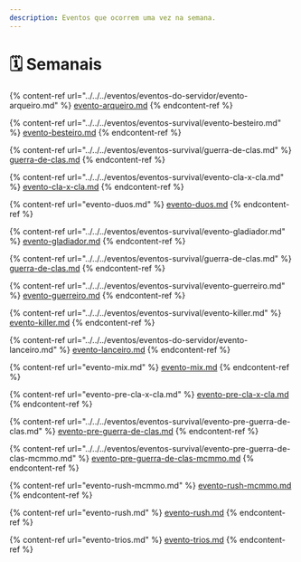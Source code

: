 ```yaml
---
description: Eventos que ocorrem uma vez na semana.
---
```


# 🗓️ Semanais

{% content-ref url="../../../eventos/eventos-do-servidor/evento-arqueiro.md" %}
[evento-arqueiro.md](../../../eventos/eventos-do-servidor/evento-arqueiro.md)
{% endcontent-ref %}

{% content-ref url="../../../eventos/eventos-survival/evento-besteiro.md" %}
[evento-besteiro.md](../../../eventos/eventos-survival/evento-besteiro.md)
{% endcontent-ref %}

{% content-ref url="../../../eventos/eventos-survival/guerra-de-clas.md" %}
[guerra-de-clas.md](../../../eventos/eventos-survival/guerra-de-clas.md)
{% endcontent-ref %}

{% content-ref url="../../../eventos/eventos-survival/evento-cla-x-cla.md" %}
[evento-cla-x-cla.md](../../../eventos/eventos-survival/evento-cla-x-cla.md)
{% endcontent-ref %}

{% content-ref url="evento-duos.md" %}
[evento-duos.md](evento-duos.md)
{% endcontent-ref %}

{% content-ref url="../../../eventos/eventos-survival/evento-gladiador.md" %}
[evento-gladiador.md](../../../eventos/eventos-survival/evento-gladiador.md)
{% endcontent-ref %}

{% content-ref url="../../../eventos/eventos-survival/guerra-de-clas.md" %}
[guerra-de-clas.md](../../../eventos/eventos-survival/guerra-de-clas.md)
{% endcontent-ref %}

{% content-ref url="../../../eventos/eventos-survival/evento-guerreiro.md" %}
[evento-guerreiro.md](../../../eventos/eventos-survival/evento-guerreiro.md)
{% endcontent-ref %}

{% content-ref url="../../../eventos/eventos-survival/evento-killer.md" %}
[evento-killer.md](../../../eventos/eventos-survival/evento-killer.md)
{% endcontent-ref %}

{% content-ref url="../../../eventos/eventos-do-servidor/evento-lanceiro.md" %}
[evento-lanceiro.md](../../../eventos/eventos-do-servidor/evento-lanceiro.md)
{% endcontent-ref %}

{% content-ref url="evento-mix.md" %}
[evento-mix.md](evento-mix.md)
{% endcontent-ref %}

{% content-ref url="evento-pre-cla-x-cla.md" %}
[evento-pre-cla-x-cla.md](evento-pre-cla-x-cla.md)
{% endcontent-ref %}

{% content-ref url="../../../eventos/eventos-survival/evento-pre-guerra-de-clas.md" %}
[evento-pre-guerra-de-clas.md](../../../eventos/eventos-survival/evento-pre-guerra-de-clas.md)
{% endcontent-ref %}

{% content-ref url="../../../eventos/eventos-survival/evento-pre-guerra-de-clas-mcmmo.md" %}
[evento-pre-guerra-de-clas-mcmmo.md](../../../eventos/eventos-survival/evento-pre-guerra-de-clas-mcmmo.md)
{% endcontent-ref %}

{% content-ref url="evento-rush-mcmmo.md" %}
[evento-rush-mcmmo.md](evento-rush-mcmmo.md)
{% endcontent-ref %}

{% content-ref url="evento-rush.md" %}
[evento-rush.md](evento-rush.md)
{% endcontent-ref %}

{% content-ref url="evento-trios.md" %}
[evento-trios.md](evento-trios.md)
{% endcontent-ref %}
